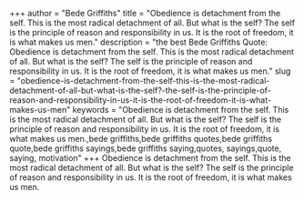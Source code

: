 +++
author = "Bede Griffiths"
title = "Obedience is detachment from the self. This is the most radical detachment of all. But what is the self? The self is the principle of reason and responsibility in us. It is the root of freedom, it is what makes us men."
description = "the best Bede Griffiths Quote: Obedience is detachment from the self. This is the most radical detachment of all. But what is the self? The self is the principle of reason and responsibility in us. It is the root of freedom, it is what makes us men."
slug = "obedience-is-detachment-from-the-self-this-is-the-most-radical-detachment-of-all-but-what-is-the-self?-the-self-is-the-principle-of-reason-and-responsibility-in-us-it-is-the-root-of-freedom-it-is-what-makes-us-men"
keywords = "Obedience is detachment from the self. This is the most radical detachment of all. But what is the self? The self is the principle of reason and responsibility in us. It is the root of freedom, it is what makes us men.,bede griffiths,bede griffiths quotes,bede griffiths quote,bede griffiths sayings,bede griffiths saying,quotes, sayings,quote, saying, motivation"
+++
Obedience is detachment from the self. This is the most radical detachment of all. But what is the self? The self is the principle of reason and responsibility in us. It is the root of freedom, it is what makes us men.
